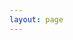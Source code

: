 ```yaml
---
layout: page
---
```

<script setup>
import {
  VPTeamPage,
  VPTeamPageTitle,
  VPTeamMembers
} from 'vitepress/theme'

const members = [
  {
    avatar: 'https://www.github.com/dreamhunter2333.png',
    name: 'dreamhunter2333',
    title: 'Author',
    links: [
      { icon: 'github', link: 'https://github.com/dreamhunter2333' },
      { icon: 'twitter', link: 'https://twitter.com/dreamhunter2333' }
    ]
  }
]
</script>

<VPTeamPage>
  <VPTeamPageTitle>
    <template #title>
      作者
    </template>
    <template #lead>
    </template>
  </VPTeamPageTitle>
  <VPTeamMembers
    :members="members"
  />
</VPTeamPage>

